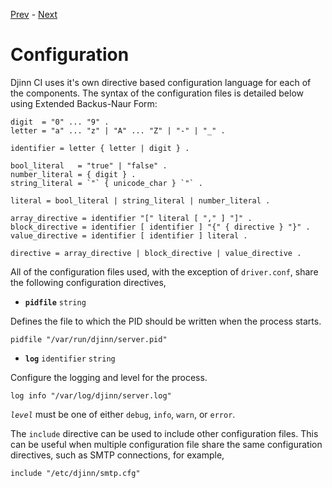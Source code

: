 [Prev](/admin/building) - [Next](/admin/consumer)

# Configuration

Djinn CI uses it's own directive based configuration language for each of the
components. The syntax of the configuration files is detailed below using
Extended Backus-Naur Form:

    digit  = "0" ... "9" .
    letter = "a" ... "z" | "A" ... "Z" | "-" | "_" .

    identifier = letter { letter | digit } .

    bool_literal   = "true" | "false" .
    number_literal = { digit } .
    string_literal = `"` { unicode_char } `"` .

    literal = bool_literal | string_literal | number_literal .

    array_directive = identifier "[" literal [ "," ] "]" .
    block_directive = identifier [ identifier ] "{" { directive } "}" .
    value_directive = identifier [ identifier ] literal .

    directive = array_directive | block_directive | value_directive .

All of the configuration files used, with the exception of `driver.conf`, share
the following configuration directives,

* **`pidfile`** `string`

Defines the file to which the PID should be written when the process starts.

    pidfile "/var/run/djinn/server.pid"

* **`log`** `identifier` `string`

Configure the logging and level for the process.

    log info "/var/log/djinn/server.log"

*`level`* must be one of either `debug`, `info`, `warn`, or `error`.

The `include` directive can be used to include other configuration files. This
can be useful when multiple configuration file share the same configuration
directives, such as SMTP connections, for example,

    include "/etc/djinn/smtp.cfg"
